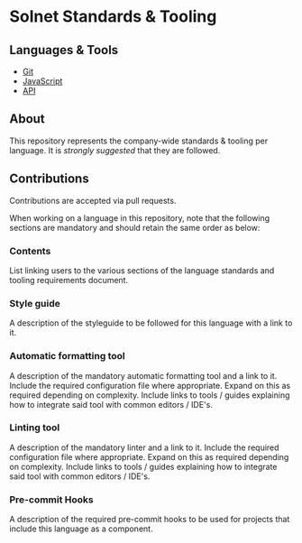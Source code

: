 # Solnet Standards & Tooling

## Languages & Tools

- [Git][git]
- [JavaScript][javascript]
- [API][api]

## About

This repository represents the company-wide standards & tooling per language. It is *strongly suggested* that they are followed.

## Contributions

Contributions are accepted via pull requests.

When working on a language in this repository, note that the following sections are mandatory and should retain the same order as below:

### Contents

List linking users to the various sections of the language standards and tooling requirements document.

### Style guide 

A description of the styleguide to be followed for this language with a link to it.
 
### Automatic formatting tool
 
A description of the mandatory automatic formatting tool and a link to it. Include the required configuration file where appropriate. Expand on this as required depending on complexity. Include links to tools / guides explaining how to integrate said tool with common editors / IDE's.

### Linting tool 
 
A description of the mandatory linter and a link to it. Include the required configuration file where appropriate. Expand on this as required depending on complexity. Include links to tools / guides explaining how to integrate said tool with common editors / IDE's.

### Pre-commit Hooks

A description of the required pre-commit hooks to be used for projects that include this language as a component.

[git]: https://github.com/solnetdigital/standards-and-tooling/tree/master/git
[javascript]: https://github.com/solnetdigital/standards-and-tooling/tree/master/javascript
[api]: https://github.com/solnetdigital/standards-and-tooling/tree/master/api

